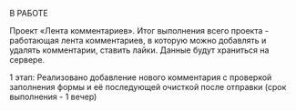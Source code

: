В РАБОТЕ

Проект «Лента комментариев».
Итог выполнения всего проекта - работающая лента комментариев, в которую можно добавлять и удалять комментарии, ставить лайки.
Данные будут храниться на сервере.


1 этап: Реализовано добавление нового комментария с проверкой заполнения формы и её последующей очисткой после отправки (срок выполнения - 1 вечер)
